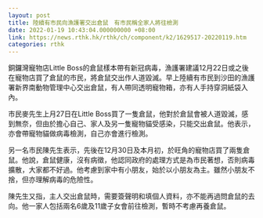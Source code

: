 ```yaml
---
layout: post
title: 陸續有市民向漁護署交出倉鼠　有市民稱全家人將往檢測
date: 2022-01-19 10:43:04.000000000 +08:00
link: https://news.rthk.hk/rthk/ch/component/k2/1629517-20220119.htm
categories: rthk
---
```


銅鑼灣寵物店Little Boss的倉鼠樣本帶有新冠病毒，漁護署建議12月22日或之後在寵物店買了倉鼠的市民，將倉鼠交出作人道毀滅。早上陸續有市民到沙田的漁護署新界南動物管理中心交出倉鼠，有人帶同透明寵物箱，亦有人手持穿洞紙袋入內。

市民麥先生上月27日在Little Boss買了一隻倉鼠，他對於倉鼠會被人道毀滅，感到無奈，但由於擔心自己、家人及另一隻寵物貓受感染，只能交出倉鼠。他表示，亦會帶寵物貓做病毒檢測，自己亦會進行檢測。

另一名市民陳先生表示，先後在12月30日及本月初，於旺角的寵物店買了兩隻倉鼠。他說，倉鼠健康，沒有病徵，他認同政府的處理方式是為市民著想，否則病毒擴散，大家都不好過。他考慮到家中有小朋友，始於以小朋友為主。雖然小朋友不捨，但亦理解病毒的危險性。

陳先生又指，主人交出倉鼠時，需要簽聲明和填個人資料，亦不能再過問倉鼠的去向。他一家人包括兩名6歲及11歲子女會前往檢測，暫時不考慮再養倉鼠。
